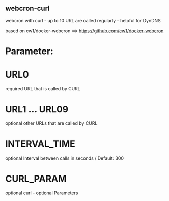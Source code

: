 ## webcron-curl
webcron with curl - up to 10 URL are called regularly - helpful for DynDNS

based on cw1/docker-webcron ==> https://github.com/cw1/docker-webcron

# Parameter:

# URL0            
required      URL that is called by CURL

# URL1 ... URL09           
optional      other URLs that are called by CURL

# INTERVAL_TIME   
optional      Interval between calls in seconds / Default: 300

# CURL_PARAM      
optional      curl - optional Parameters 
